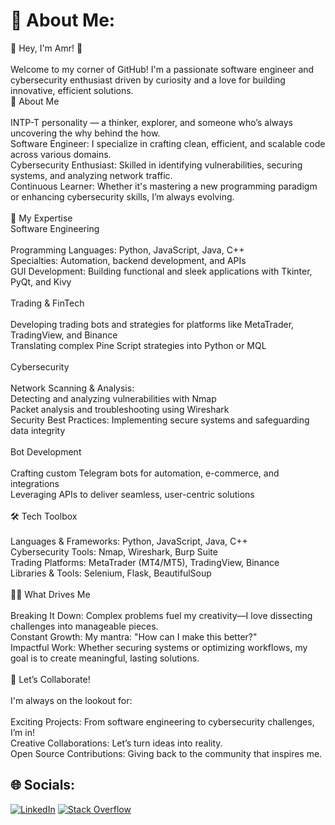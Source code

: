 # 💫 About Me:
👋 Hey, I'm Amr! 🚀<br><br>Welcome to my corner of GitHub! I'm a passionate software engineer and cybersecurity enthusiast driven by curiosity and a love for building innovative, efficient solutions.<br>🧠 About Me<br><br>    INTP-T personality — a thinker, explorer, and someone who’s always uncovering the why behind the how.<br>    Software Engineer: I specialize in crafting clean, efficient, and scalable code across various domains.<br>    Cybersecurity Enthusiast: Skilled in identifying vulnerabilities, securing systems, and analyzing network traffic.<br>    Continuous Learner: Whether it's mastering a new programming paradigm or enhancing cybersecurity skills, I’m always evolving.<br><br>🌟 My Expertise<br>Software Engineering<br><br>    Programming Languages: Python, JavaScript, Java, C++<br>    Specialties: Automation, backend development, and APIs<br>    GUI Development: Building functional and sleek applications with Tkinter, PyQt, and Kivy<br><br>Trading & FinTech<br><br>    Developing trading bots and strategies for platforms like MetaTrader, TradingView, and Binance<br>    Translating complex Pine Script strategies into Python or MQL<br><br>Cybersecurity<br><br>    Network Scanning & Analysis:<br>        Detecting and analyzing vulnerabilities with Nmap<br>        Packet analysis and troubleshooting using Wireshark<br>    Security Best Practices: Implementing secure systems and safeguarding data integrity<br><br>Bot Development<br><br>    Crafting custom Telegram bots for automation, e-commerce, and integrations<br>    Leveraging APIs to deliver seamless, user-centric solutions<br><br>🛠️ Tech Toolbox<br><br>    Languages & Frameworks: Python, JavaScript, Java, C++<br>    Cybersecurity Tools: Nmap, Wireshark, Burp Suite<br>    Trading Platforms: MetaTrader (MT4/MT5), TradingView, Binance<br>    Libraries & Tools: Selenium, Flask, BeautifulSoup<br><br>🕵️‍♂️ What Drives Me<br><br>    Breaking It Down: Complex problems fuel my creativity—I love dissecting challenges into manageable pieces.<br>    Constant Growth: My mantra: "How can I make this better?"<br>    Impactful Work: Whether securing systems or optimizing workflows, my goal is to create meaningful, lasting solutions.<br><br>🎯 Let’s Collaborate!<br><br>I'm always on the lookout for:<br><br>    Exciting Projects: From software engineering to cybersecurity challenges, I’m in!<br>    Creative Collaborations: Let’s turn ideas into reality.<br>    Open Source Contributions: Giving back to the community that inspires me.


## 🌐 Socials:
[![LinkedIn](https://img.shields.io/badge/LinkedIn-%230077B5.svg?logo=linkedin&logoColor=white)](https://linkedin.com/in/amr-elkhamisy) [![Stack Overflow](https://img.shields.io/badge/-Stackoverflow-FE7A16?logo=stack-overflow&logoColor=white)](https://stackoverflow.com/users/10731120) 

